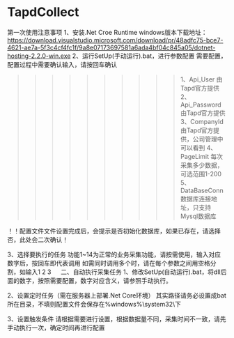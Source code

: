 # TapdCollect
第一次使用注意事项
1、安装.Net Croe Runtime
windows版本下载地址：
https://download.visualstudio.microsoft.com/download/pr/48adfc75-bce7-4621-ae7a-5f3c4cf4fc1f/9a8e07173697581a6ada4bf04c845a05/dotnet-hosting-2.2.0-win.exe
2、运行SetUp(手动运行).bat，进行参数配置 
需要配置，配置过程中需要确认输入，请按回车确认
>>>>>>>>>> 1、Api_User				由Tapd官方提供
>>>>>>>>>> 2、Api_Password			由Tapd官方提供
>>>>>>>>>> 3、CompanyId				由Tapd官方提供，公司管理中可以看到
>>>>>>>>>> 4、PageLimit				每次采集多少数据，可选范围1-200
>>>>>>>>>> 5、DataBaseConn			数据库连接地址，只支持Mysql数据库

！！配置文件文件设置完成后，会提示是否初始化数据库，如果已存在，请选择否，此处会二次确认！

3、选择要执行的任务 
功能1~14为正常的业务采集功能，请按需使用，输入对应数字后，按回车即代表调用
如需同时调用多个时，请在每个参数之间用空格分割，如输入1 2 3
 
二、自动执行采集任务
1、修改SetUp(自动运行).bat，将dll后面的数字，按照需要配置，数字对应含义，请参照手动执行。
 
2、设置定时任务（需在服务器上部署.Net Core环境）
其实路径请务必设置成bat所在目录，不填则配置文件会保存在%windows%\system32\下
 
 
3、设置触发条件
请根据需要进行设置，根据数据量不同，采集时间不一致，请先手动执行一次，确定时间再进行配置
 
 
